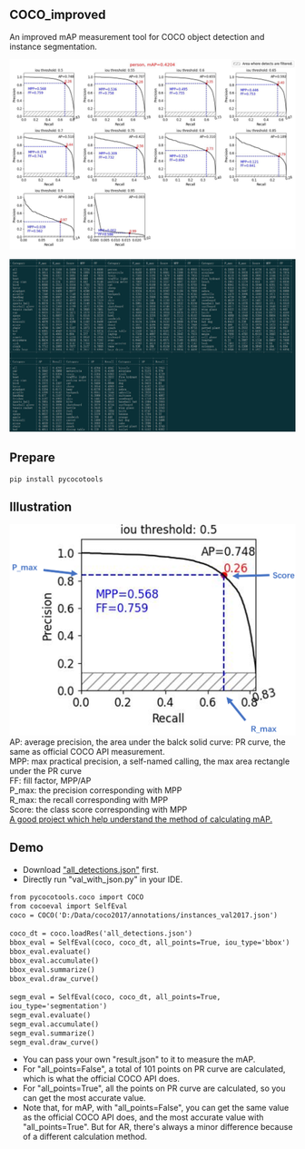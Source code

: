 ## COCO_improved
An improved mAP measurement tool for COCO object detection and instance segmentation.

![1_person.jpg](docs%2F1_person.jpg)  

![demo2.png](docs%2Fdemo2.png)

## Prepare
```
pip install pycocotools
```

## Illustration
![demonstration.png](docs/demonstration.png)  
AP: average precision, the area under the balck solid curve: PR curve, the same as official COCO API measurement.  
MPP: max practical precision, a self-named calling, the max area rectangle under the PR curve  
FF: fill factor, MPP/AP  
P_max: the precision corresponding with MPP  
R_max: the recall corresponding with MPP  
Score: the class score corresponding with MPP  
[A good project which help understand the method of calculating mAP.](https://github.com/rafaelpadilla/Object-Detection-Metrics)

## Demo  
- Download ["all_detections.json"](https://github.com/feiyuhuahuo/COCO_improved/releases/download/demo_json/all_detections.json) first.
- Directly run "val_with_json.py" in your IDE.  
```
from pycocotools.coco import COCO
from cocoeval import SelfEval
coco = COCO('D:/Data/coco2017/annotations/instances_val2017.json')

coco_dt = coco.loadRes('all_detections.json')
bbox_eval = SelfEval(coco, coco_dt, all_points=True, iou_type='bbox')
bbox_eval.evaluate()
bbox_eval.accumulate()
bbox_eval.summarize()
bbox_eval.draw_curve()

segm_eval = SelfEval(coco, coco_dt, all_points=True, iou_type='segmentation')
segm_eval.evaluate()
segm_eval.accumulate()
segm_eval.summarize()
segm_eval.draw_curve()
```
- You can pass your own "result.json" to it to measure the mAP.
- For "all_points=False", a total of 101 points on PR curve are calculated, which is what the official COCO API does.  
- For "all_points=True", all the points on PR curve are calculated, so you can get the most accurate value. 
- Note that, for mAP, with "all_points=False", you can get the same value as the official COCO API does, and the most accurate value with "all_points=True". But for AR, there's always a minor difference because of a different calculation method.  


